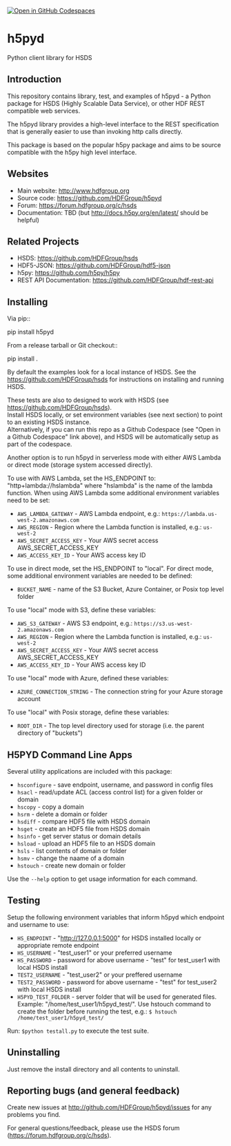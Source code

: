 [![Open in GitHub Codespaces](https://github.com/codespaces/badge.svg)](https://codespaces.new/hdfgroup/h5pyd)

h5pyd
=====

Python client library for HSDS


Introduction
------------
This repository contains library, test, and examples of h5pyd - a Python package for HSDS 
(Highly Scalable Data Service), or other HDF REST compatible web services.

The h5pyd library provides a high-level interface to the REST specification that is generally
easier to use than invoking http calls directly.

This package is based on the popular h5py package and aims to be source compatible with
the h5py high level interface.


Websites
--------

* Main website: http://www.hdfgroup.org
* Source code: https://github.com/HDFGroup/h5pyd
* Forum: https://forum.hdfgroup.org/c/hsds
* Documentation: TBD (but http://docs.h5py.org/en/latest/ should be helpful)

Related Projects
----------------

* HSDS: https://github.com/HDFGroup/hsds
* HDF5-JSON: https://github.com/HDFGroup/hdf5-json
* h5py: https://github.com/h5py/h5py
* REST API Documentation: https://github.com/HDFGroup/hdf-rest-api

Installing
-----------

Via pip::

   pip install h5pyd

From a release tarball or Git checkout::

   pip install .

By default the examples look for a local instance of HSDS.  See the  https://github.com/HDFGroup/hsds
for instructions on installing and running HSDS.

These tests are also to designed to work with HSDS (see https://github.com/HDFGroup/hsds).  
Install HSDS locally, or set environment variables (see next section)
to point to an existing HSDS instance.  
Alternatively, if you can run this repo as a Github Codespace 
(see "Open in a Github Codespace" link above), and HSDS will be automatically setup as part of the codespace.

Another option is to run h5pyd in serverless mode with either AWS Lambda or direct mode (storage system accessed directly).

To use with AWS Lambda, set the HS_ENDPOINT to: "http+lambda://hslambda" where "hslambda" is the name
of the lambda function.  When using AWS Lambda some additional environment variables need to be set:

* ``AWS_LAMBDA_GATEWAY`` - AWS Lambda endpoint, e.g.: ``https://lambda.us-west-2.amazonaws.com``
* ``AWS_REGION`` - Region where the Lambda function is installed, e.g.: ``us-west-2``
* ``AWS_SECRET_ACCESS_KEY`` - Your AWS secret access AWS_SECRET_ACCESS_KEY
* ``AWS_ACCESS_KEY_ID`` - Your AWS access key ID


To use in direct mode, set the HS_ENDPOINT to "local".  For direct mode, some additional environment
variables are needed to be defined:

* ``BUCKET_NAME`` - name of the S3 Bucket, Azure Container, or Posix top level folder

To use "local" mode with S3, define these variables:

* ``AWS_S3_GATEWAY`` - AWS S3 endpoint, e.g.: ``https://s3.us-west-2.amazonaws.com``
* ``AWS_REGION`` - Region where the Lambda function is installed, e.g.: ``us-west-2``
* ``AWS_SECRET_ACCESS_KEY`` - Your AWS secret access AWS_SECRET_ACCESS_KEY
* ``AWS_ACCESS_KEY_ID`` - Your AWS access key ID

To use "local" mode with Azure, defined these variables:

* ``AZURE_CONNECTION_STRING`` - The connection string for your Azure storage account

To use "local" with Posix storage, define these variables:

* ``ROOT_DIR`` - The top level directory used for storage (i.e. the parent directory of "buckets")

H5PYD Command Line Apps
-----------------------

Several utility applications are included with this package:

* ``hsconfigure`` - save endpoint, username, and password in config files
* ``hsacl`` - read/update ACL (access control list) for a given folder or domain
* ``hscopy`` - copy a domain
* ``hsrm`` - delete a domain or folder
* ``hsdiff`` - compare HDF5 file with HSDS domain
* ``hsget`` - create an HDF5 file from HSDS domain
* ``hsinfo`` - get server status or domain details
* ``hsload`` - upload an HDF5 file to an HSDS domain
* ``hsls`` - list contents of domain or folder
* ``hsmv`` - change the naame of a domain
* ``hstouch`` - create new domain or folder

Use the ``--help`` option to get usage information for each command.

Testing
-------
Setup the following environment variables that inform h5pyd which endpoint and username to use:

* ``HS_ENDPOINT`` - "http://127.0.0.1:5000" for HSDS installed locally or appropriate remote endpoint
* ``HS_USERNAME`` - "test_user1" or your preferred username
* ``HS_PASSWORD`` - password for above username - "test" for test_user1 with local HSDS install
* ``TEST2_USERNAME`` - "test_user2" or your preffered username
* ``TEST2_PASSWORD`` - password for above username - "test" for test_user2 with local HSDS install
* ``H5PYD_TEST_FOLDER`` - server folder that will be used for generated files.  Example: "/home/test_user1/h5pyd_test/". Use hstouch command to create the folder before running the test, e.g.: ``$ hstouch /home/test_user1/h5pyd_test/``

Run: ``$python testall.py`` to execute the test suite.

Uninstalling
-------------

Just remove the install directory and all contents to uninstall.


Reporting bugs (and general feedback)
-------------------------------------

Create new issues at http://github.com/HDFGroup/h5pyd/issues for any problems you find.

For general questions/feedback, please use the HSDS forum (https://forum.hdfgroup.org/c/hsds).
